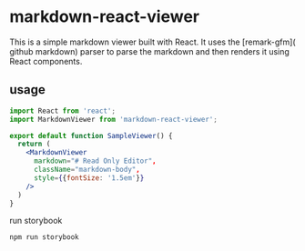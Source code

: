 # markdown-react-viewer

This is a simple markdown viewer built with React. It uses the [remark-gfm]( github markdown) parser to parse the markdown and then renders it using React components.

## usage
  
```jsx
import React from 'react';
import MarkdownViewer from 'markdown-react-viewer';

export default function SampleViewer() {
  return (
    <MarkdownViewer
      markdown="# Read Only Editor",
      className="markdown-body",
      style={{fontSize: '1.5em'}}
    />
  )
}
```

run storybook

```bash
npm run storybook
```

